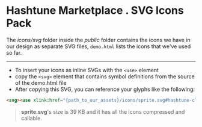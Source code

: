 # **Hashtune Marketplace . SVG Icons Pack**

The *icons/svg* folder inside the *public* folder contains the icons we have in our design as separate SVG files, `demo.html` lists the icons that we've used so far.

---

- To insert your icons as inline SVGs with the `<use>` element
- copy the `<svg>` element that contains symbol definitions from the source of the demo.html file
- After copying this SVG, you can reference your glyphs like the following:

```html
<svg><use xlink:href="{path_to_our_assets}/icons/sprite.svg#hashtune-close"></use></svg>
```

> **sprite.svg**'s size is 39 KB and it has all the icons compressed and callable.